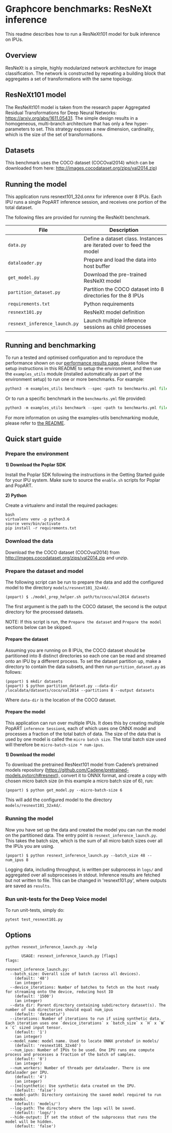 # Graphcore benchmarks: ResNeXt inference

This readme describes how to run a ResNeXt101 model for bulk inference on IPUs.

## Overview

ResNeXt is a simple, highly modularized network architecture for image classification. The network is constructed by repeating a building block that aggregates a set of transformations with the same topology.

## ResNeXt101 model

The ResNeXt101 model is taken from the research paper Aggregated Residual Transformations for Deep Neural Networks: https://arxiv.org/abs/1611.05431. The simple design results in a homogeneous, multi-branch architecture that has only a few hyper-parameters to set. This strategy exposes a new dimension, cardinality, which is the size of the set of transformations. 

## Datasets

This benchmark uses the COCO dataset (COCOval2014) which can be downloaded from here: http://images.cocodataset.org/zips/val2014.zip)

## Running the model

This application runs resnext101_32d.onnx for inference over 8 IPUs. Each IPU runs a single PopART inference session, and receives one portion of the total dataset.

The following files are provided for running the ResNeXt benchmark. 

| File                          | Description                                                  |
| ----------------------------- | ------------------------------------------------------------ |
| `data.py`                     | Define a dataset class. Instances are iterated over to feed the model                                                             |
| `dataloader.py`               | Prepare and load the data into host buffer                                                             |
| `get_model.py`                | Download the pre-trained ResNeXt model                       |
| `partition_dataset.py`        | Partition the COCO dataset into 8 directories for the 8 IPUs |
| `requirements.txt`            | Python requirements                                          |
| `resnext101.py`               | ResNeXt model definition                                     |
| `resnext_inference_launch.py` | Launch multiple inference sessions as child processes                                              |


## Running and benchmarking

To run a tested and optimised configuration and to reproduce the performance shown on our [performance results page](https://www.graphcore.ai/performance-results), please follow the setup instructions in this README to setup the environment, and then use the `examples_utils` module (installed automatically as part of the environment setup) to run one or more benchmarks. For example:

```python
python3 -m examples_utils benchmark --spec <path to benchmarks.yml file>
```

Or to run a specific benchmark in the `benchmarks.yml` file provided:

```python
python3 -m examples_utils benchmark --spec <path to benchmarks.yml file> --benchmark <name of benchmark>
```

For more information on using the examples-utils benchmarking module, please refer to [the README](https://github.com/graphcore/examples-utils/blob/master/examples_utils/benchmarks/README.md).



## Quick start guide

### Prepare the environment

**1) Download the Poplar SDK**

  Install the Poplar SDK following the instructions in the Getting Started guide for your IPU system. Make sure to source the `enable.sh`
  scripts for Poplar and PopART.

**2) Python**

Create a virtualenv and install the required packages:

```
bash
virtualenv venv -p python3.6
source venv/bin/activate
pip install -r requirements.txt
```

### Download the data
Download the the COCO dataset (COCOval2014) from http://images.cocodataset.org/zips/val2014.zip and unzip.

### Prepare the dataset and model
The following script can be run to prepare the data and add the configured model to the directory `models/resnext101_32x4d/`.

```
(popart) $ ./model_prep_helper.sh path/to/coco/val2014 datasets
```
The first argument is the path to the COCO dataset, the second is the output directory for the processed datasets.

NOTE: If this script is run, the `Prepare the dataset` and `Prepare the model` sections below can be skipped.

#### Prepare the dataset

Assuming you are running on 8 IPUs, the COCO dataset should be partitioned into 8 distinct directories so each one can be read and streamed onto an IPU by a different process. To set the dataset partition up, make a directory to contain the data subsets, and then run `partition_dataset.py` as follows:

```
(popart) $ mkdir datasets
(popart) $ python partition_dataset.py --data-dir /localdata/datasets/coco/val2014 --partitions 8 --output datasets
```

Where `data-dir` is the location of the COCO dataset.

#### Prepare the model

This application can run over multiple IPUs. It does this by creating multiple PopART `inference Session`s, each of which uses one ONNX model and processes a fraction of the total batch of data. The size of the data that is used by one model is called the `micro batch size`. The total batch size used will therefore be `micro-batch-size * num-ipus`.

**1) Download the model**

To download the pretrained ResNext101 model from Cadene’s pretrained models repository (https://github.com/Cadene/pretrained-models.pytorch#resnext), convert it to ONNX format, and create a copy with chosen micro batch size (in this example a micro batch size of 6), run:

```
(popart) $ python get_model.py --micro-batch-size 6
```

This will add the configured model to the directory `models/resnext101_32x4d/`.

### Running the model

Now you have set up the data and created the model you can run the model on the partitioned data. The entry point is `resnext_inference_launch.py`. This takes the batch size, which is the sum of all micro batch sizes over all the IPUs you are using.


```
(popart) $ python resnext_inference_launch.py --batch_size 48 --num_ipus 8
```

Logging data, including throughput, is written per subprocess in `logs/` and aggregated over all subprocesses in stdout. Inference results are fetched but not written to file. This can be changed in 'resnext101.py', where outputs are saved as `results`.

### Run unit-tests for the Deep Voice model

To run unit-tests, simply do:

```
pytest test_resnext101.py
```

## Options

```
python resnext_inference_launch.py -help

       USAGE: resnext_inference_launch.py [flags]
flags:

resnext_inference_launch.py:
  --batch_size: Overall size of batch (across all devices).
    (default: '48')
    (an integer)
  --device_iterations: Number of batches to fetch on the host ready for streaming onto the device, reducing host IO
    (default: '1500')
    (an integer)
  --data_dir: Parent directory containing subdirectory dataset(s). The number of sub directories should equal num_ipus
    (default: 'datasets/')
  --iterations: Number of iterations to run if using synthetic data. Each iteration uses one `device_iterations` x `batch_size` x `H` x `W` x `C` sized input tensor.
    (default: '1')
    (an integer)
  --model_name: model name. Used to locate ONNX protobuf in models/
    (default: 'resnext101_32x4d')
  --num_ipus: Number of IPUs to be used. One IPU runs one compute process and processes a fraction of the batch of samples.
    (default: '8')
    (an integer)
  --num_workers: Number of threads per dataloader. There is one dataloader per IPU.
    (default: '4')
    (an integer)
  --[no]synthetic: Use synthetic data created on the IPU.
    (default: 'false')
  --model-path: Directory containing the saved model required to run the model.
    (default: 'models/')
  --log-path: The directory where the logs will be saved.
    (default: 'logs/')
  --hide-output: If set the stdout of the subprocess that runs the model will be hidden.
    (default: 'false')
```

